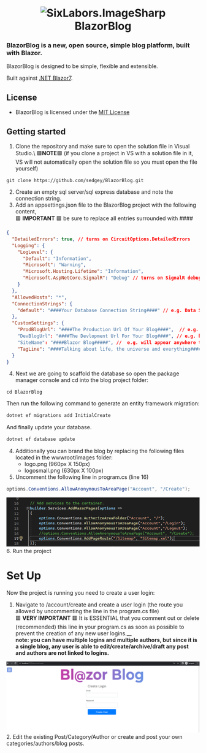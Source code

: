 ﻿<h1 align="center">

<img src="https://github.com/sedgey/BlazorBlog/blob/master/BlazorBlog/wwwroot/Images/logosmall.png?sanitize=true" alt="SixLabors.ImageSharp"/>
<br/>
BlazorBlog
</h1>

### **BlazorBlog** is a new, open source, simple blog platform, built with Blazor. 

BlazorBlog is designed to be simple, flexible and extensible.

Built against [.NET Blazor7](https://learn.microsoft.com/en-us/aspnet/core/blazor/?view=aspnetcore-7.0).


## License
  
- BlazorBlog is licensed under the [MIT License](https://github.com/sedgey/BlazorBlog/blob/master/LICENSE.txt)

## Getting started

1. Clone the repository and make sure to open the solution file in Visual Studio.\ 🟩__NOTE__🟩 (if you clone a project in VS with a solution file in it, VS will not automatically open the solution file so you must open the file yourself)
```
git clone https://github.com/sedgey/BlazorBlog.git
```
2. Create an empty sql server/sql express database and note the connection string.
3. Add an appsettings.json file to the BlazorBlog project with the following content,\
🟥 __IMPORTANT__ 🟥 be sure to replace all entries surrounded with #### 
```JSON with comments
{
  "DetailedErrors": true, // turns on CircuitOptions.DetailedErrors
  "Logging": {
    "LogLevel": {
      "Default": "Information",
      "Microsoft": "Warning",
      "Microsoft.Hosting.Lifetime": "Information",
      "Microsoft.AspNetCore.SignalR": "Debug" // turns on SignalR debugging
    }
  },
  "AllowedHosts": "*",
  "ConnectionStrings": {
    "default": "####Your Database Connection String####" // e.g. Data Source=YourComputer\\SQLEXPRESS;Integrated Security=True;Database=BlazorBlog;Trust Server Certificate=true;
  },
  "CustomSettings": {
    "ProdBlogUrl": "####The Production Url Of Your Blog####",  // e.g. https://blog.yoursite.com (no trailing / required)
    "DevBlogUrl": "####The Devlopment Url For Your Blog####", // e.g. https://localhost:58945
    "SiteName": "####Blazor Blog#####", //  e.g. will appear anywhere the blog name is used on the site, for example on the privacy page or in the meta tags in the header and page titles etc
    "TagLine": "####Talking about life, the universe and everything####" // will appear in the meta tags in the header
  }
}
```
4. Next we are going to scaffold the database so open the package manager console and cd into the blog project folder:
```
cd BlazorBlog
```
 Then run the following command to generate an entity framework migration: 
 ```PowerShell
 dotnet ef migrations add InitialCreate
 ```
 And finally update your database.
 ```PowerShell
 dotnet ef database update
 ```
 4. Additionally you can brand the blog by replacing the following files located in the wwwroot/images folder:
    - logo.png (960px X 150px)
    - logosmall.png (630px X 100px)
 5. Uncomment the following line in program.cs (line 16)
 ```C#
 options.Conventions.AllowAnonymousToAreaPage("Account", "/Create");
 ```
 <img src="programcs.png"/>
 6. Run the project

 # Set Up
 Now the project is running you need to create a user login:
 1. Navigate to /account/create and create a user login (the route you allowed by uncommenting the line in the program.cs file)\
 🟥 __VERY IMPORTANT__ 🟥
It is ESSENTIAL that you comment out or delete (recommended) this line in your program.cs as soon as possible to prevent the creation of any new user logins.</span>__\
 **note: you can have multiple logins and multiple authors, but since it is a single blog, any user is able to edit/create/archive/draft any post and authors are not linked to logins.** 
 <img src="createaccount.png"/>
 2. Edit the existing Post/Category/Author or create and post your own categories/authors/blog posts. 